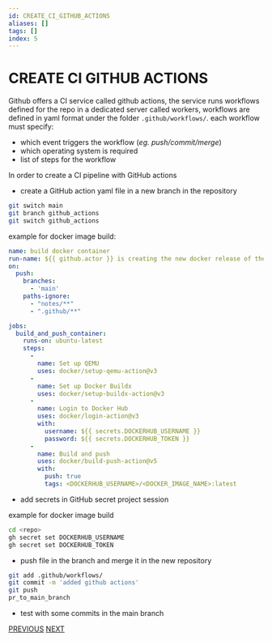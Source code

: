```yaml
---
id: CREATE_CI_GITHUB_ACTIONS
aliases: []
tags: []
index: 5
---
```


# CREATE CI GITHUB ACTIONS

Github offers a CI service called github actions, the service runs workflows defined for the repo in a dedicated server called workers, workflows are defined in yaml format under the folder `.github/workflows/`.
each workflow must specify:

- which event triggers the workflow (*eg. push/commit/merge*)
- which operating system is required
- list of steps for the workflow

In order to create a CI pipeline with GitHub actions

- create a GitHub action yaml file in a new branch in the repository

```bash
git switch main
git branch github_actions
git switch github_actions
```

example for docker image build:

```yaml
name: build docker container
run-name: ${{ github.actor }} is creating the new docker release of the container
on:
  push:
    branches:
      - 'main'
    paths-ignore:
      - "notes/**"
      - ".github/**"

jobs:
  build_and_push_container:
    runs-on: ubuntu-latest
    steps:
      -
        name: Set up QEMU
        uses: docker/setup-qemu-action@v3
      -
        name: Set up Docker Buildx
        uses: docker/setup-buildx-action@v3
      -
        name: Login to Docker Hub
        uses: docker/login-action@v3
        with:
          username: ${{ secrets.DOCKERHUB_USERNAME }}
          password: ${{ secrets.DOCKERHUB_TOKEN }}
      -
        name: Build and push
        uses: docker/build-push-action@v5
        with:
          push: true
          tags: <DOCKERHUB_USERNAME>/<DOCKER_IMAGE_NAME>:latest

```

- add secrets in GitHub secret project session

example for docker image build

```bash
cd <repo>
gh secret set DOCKERHUB_USERNAME
gh secret set DOCKERHUB_TOKEN
```

- push file in the branch and merge it in the new repository

```bash
git add .github/workflows/
git commit -m 'added github actions'
git push
pr_to_main_branch
```

- test with some commits in the main branch

[PREVIOUS](pages/git_github/GIT_HOOKS.md) [NEXT](pages/git_github/CREATE_QUARTZ_SITE.md)
